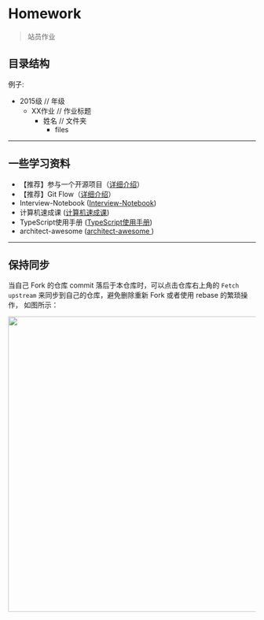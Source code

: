 # Homework
> 站员作业

## 目录结构
例子:


  - 2015级 // 年级
    - XX作业 // 作业标题
      - 姓名 // 文件夹
        - files


* * *
## 一些学习资料 
+ 【推荐】参与一个开源项目（[详细介绍](http://www.tuicool.com/articles/Inyi2mf)）
+ 【推荐】Git Flow（[详细介绍](http://www.ruanyifeng.com/blog/2015/12/git-workflow.html)）
+ Interview-Notebook ([Interview-Notebook](https://github.com/CyC2018/Interview-Notebook))
+ 计算机速成课 ([计算机速成课](https://github.com/1c7/crash-course-computer-science-chinese))
+ TypeScript使用手册 ([TypeScript使用手册](https://github.com/zhongsp/TypeScript))
+ architect-awesome ([architect-awesome ](https://github.com/xingshaocheng/architect-awesome))


* * *
## 保持同步
当自己 Fork 的仓库 commit 落后于本仓库时，可以点击仓库右上角的 `Fetch upstream` 来同步到自己的仓库，避免删除重新 Fork 或者使用 rebase 的繁琐操作，
如图所示：

<img src="https://user-images.githubusercontent.com/16754699/121015998-37e6e000-c7ce-11eb-89a1-584c6157adf8.png" width="600">

